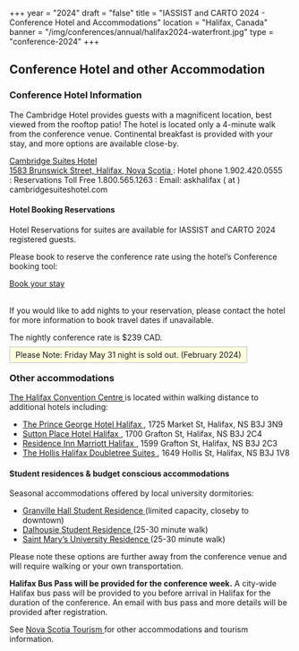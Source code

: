 +++
year = "2024"
draft = "false"
title = "IASSIST and CARTO 2024 - Conference Hotel and Accommodations"
location = "Halifax, Canada"
banner = "/img/conferences/annual/halifax2024-waterfront.jpg"
type = "conference-2024"
+++
## Conference Hotel and other Accommodation

### Conference Hotel Information 

The Cambridge Hotel provides guests with a magnificent location, best viewed from the rooftop patio! The hotel is located only a 4-minute walk from the conference venue. Continental breakfast is provided with your stay, and more options are available close-by.   

[Cambridge Suites Hotel <span class="fas fa-external-link-alt"></span>](https://www.cambridgesuiteshalifax.com/)   
[1583 Brunswick Street, Halifax, Nova Scotia <span class="fas fa-external-link-alt"></span>](https://maps.app.goo.gl/mCHjKx9a3k3AfDyv6) 
: Hotel phone 1.902.420.0555  
: Reservations Toll Free 1.800.565.1263
: Email: askhalifax ( at ) cambridgesuiteshotel.com 

#### Hotel Booking Reservations

Hotel Reservations for suites are available for IASSIST and CARTO 2024 registered guests. 

Please book to reserve the conference rate using the hotel’s Conference booking tool:

<a class="btn btn-template-main" target="_blank" href="https://reservations.travelclick.com/13605?groupID=4142748">Book your stay <span class="fas fa-external-link-alt"></span></a>
<br /><br />

If you would like to add nights to your reservation, please contact the hotel for more information to book travel dates if unavailable. 

The nightly conference rate is $239 CAD. 

<span style="border:solid silver 1px;background:#FFFFE0;padding:5px 10px 5px 10px;">Please Note: Friday May 31 night is sold out. (February 2024)</span> 


### Other accommodations

[The Halifax Convention Centre <span class="fas fa-external-link-alt"></span>](/conferences/iassist2024/maps-and-local-information/) is located within walking distance to additional hotels including:

- [The Prince George Hotel Halifax <span class="fas fa-external-link-alt"></span>](https://www.princegeorgehotel.com/), 1725 Market St, Halifax, NS B3J 3N9
- [Sutton Place Hotel Halifax <span class="fas fa-external-link-alt"></span>](https://www.suttonplace.com/halifax), 1700 Grafton St, Halifax, NS B3J 2C4
- [Residence Inn Marriott Halifax <span class="fas fa-external-link-alt"></span>](https://www.marriott.com/en-us/hotels/yhzri-residence-inn-halifax-downtown/overview/), 1599 Grafton St, Halifax, NS B3J 2C3
- [The Hollis Halifax Doubletree Suites <span class="fas fa-external-link-alt"></span>](https://www.guestreservations.com/the-hollis-halifax-a-doubletree-suites-by-hilton-hotel/booking), 1649 Hollis St, Halifax, NS B3J 1V8


#### Student residences & budget conscious accommodations

Seasonal accommodations offered by local university dormitories: 

- [Granville Hall Student Residence <span class="fas fa-external-link-alt"></span>](https://www.granvillehall.ca/) (limited capacity, closeby to downtown)
- [Dalhousie Student Residence <span class="fas fa-external-link-alt"></span>](https://www.booking.com/hotel/ca/dalhousie-university-conference-services-summer-accommodations.html) (25-30 minute walk)
- [Saint Mary’s University Residence <span class="fas fa-external-link-alt"></span>](https://www.smu.ca/conferenceservices/summer-accomodations.html) (25-30 minute walk)

Please note these options are further away from the conference venue and will require walking or your own transportation. 

**Halifax Bus Pass will be provided for the conference week.** A city-wide Halifax bus pass will be provided to you before arrival in Halifax for the duration of the conference. An email with bus pass and more details will be provided after registration.

See [Nova Scotia Tourism <span class="fas fa-external-link-alt"></span>](https://www.novascotia.com/) for other accommodations and tourism information. 